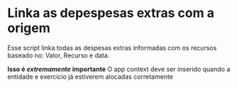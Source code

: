 # Linka as depespesas extras com a origem
Esse script linka todas as despesas extras informadas com os recursos baseado no: Valor, Recurso e data.

**Isso é  _extremamente_ importante**
O app context deve ser inserido quando a entidade e exercicio já estiverem alocadas corretamente